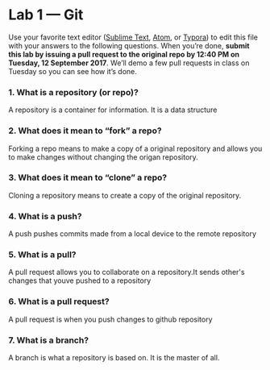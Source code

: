 # Lab 1 — Git

Use your favorite text editor ([Sublime Text](https://www.sublimetext.com/), [Atom](https://atom.io/), or [Typora](https://typora.io/)) to edit this file with your answers to the following questions. When you’re done, **submit this lab by issuing a pull request to the original repo by 12:40 PM on Tuesday, 12 September 2017**. We’ll demo a few pull requests in class on Tuesday so you can see how it’s done.

### 1. What is a repository (or repo)?
A repository is a container for information. It is a data structure
### 2. What does it mean to “fork” a repo?
Forking a repo means to make a copy of a original repository and allows you to make changes without changing the origan repository.
### 3. What does it mean to “clone” a repo?
Cloning a repository means to create a copy of the original repository.
### 4. What is a push?
A push pushes commits made from a local device to the remote repository
### 5. What is a pull?
A pull request allows you to collaborate on a repository.It sends other's changes that youve pushed to a repository
### 6. What is a pull request?
A pull request is when you push changes to github repository
### 7. What is a branch?
A branch is what a repository is based on. It is the master of all.
